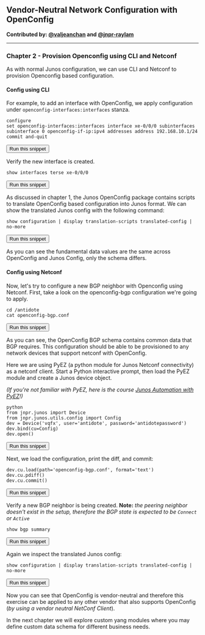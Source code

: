 ## Vendor-Neutral Network Configuration with OpenConfig

**Contributed by: [@valjeanchan](https://github.com/valjeanchan) and [@jnpr-raylam](https://github.com/jnpr-raylam)**

---

### Chapter 2 - Provision Openconfig using CLI and Netconf

As with normal Junos configuration, we can use CLI and Netconf to provision Openconfig based configuration.


#### Config using CLI
For example, to add an interface with OpenConfig, we apply configuration under `openconfig-interfaces:interfaces` stanza.

```
configure
set openconfig-interfaces:interfaces interface xe-0/0/0 subinterfaces subinterface 0 openconfig-if-ip:ipv4 addresses address 192.168.10.1/24
commit and-quit
```
<button type="button" class="btn btn-primary btn-sm" onclick="runSnippetInTab('vqfx', this)">Run this snippet</button>


Verify the new interface is created.

```
show interfaces terse xe-0/0/0
```
<button type="button" class="btn btn-primary btn-sm" onclick="runSnippetInTab('vqfx', this)">Run this snippet</button>

As discussed in chapter 1, the Junos OpenConfig package contains scripts to translate OpenConfig based configuration into Junos format. We can show the  translated Junos config with the following command:

```
show configuration | display translation-scripts translated-config | no-more
```
<button type="button" class="btn btn-primary btn-sm" onclick="runSnippetInTab('vqfx', this)">Run this snippet</button>

As you can see the fundamental data values are the same across OpenConfig and Junos Config, only the schema differs.

#### Config using Netconf

Now, let's try to configure a new BGP neighbor with Openconfig using Netconf. First, take a look on the openconfig-bgp configuration we're going to apply.

```
cd /antidote
cat openconfig-bgp.conf
```
<button type="button" class="btn btn-primary btn-sm" onclick="runSnippetInTab('linux', this)">Run this snippet</button>

As you can see, the OpenConfig BGP schema contains common data that BGP requires. This configuration should be able to be provisioned to any network devices that support netconf with OpenConfig.

Here we are using PyEZ (a python module for Junos Netconf connectivity) as a netconf client.
Start a Python interactive prompt, then load the PyEZ module and create a Junos device object.

_(If you're not familiar with PyEZ, here is the course [Junos Automation with PyEZ](https://labs.networkreliability.engineering/labs/?lessonId=24&lessonStage=1)!)_

```
python
from jnpr.junos import Device
from jnpr.junos.utils.config import Config
dev = Device('vqfx', user='antidote', password='antidotepassword')
dev.bind(cu=Config)
dev.open()
```
<button type="button" class="btn btn-primary btn-sm" onclick="runSnippetInTab('linux', this)">Run this snippet</button>

Next, we load the configuration, print the diff, and  commit:

```
dev.cu.load(path='openconfig-bgp.conf', format='text')
dev.cu.pdiff()
dev.cu.commit()
```
<button type="button" class="btn btn-primary btn-sm" onclick="runSnippetInTab('linux', this)">Run this snippet</button>

Verify a new BGP neighbor is being created.
**Note:** _the peering neighbor doesn't exist in the setup, therefore the BGP state is expected to be `Connect` or `Active`_

```
show bgp summary
```
<button type="button" class="btn btn-primary btn-sm" onclick="runSnippetInTab('vqfx', this)">Run this snippet</button>

Again we inspect the translated Junos config:

```
show configuration | display translation-scripts translated-config | no-more
```
<button type="button" class="btn btn-primary btn-sm" onclick="runSnippetInTab('vqfx', this)">Run this snippet</button>

Now you can see that OpenConfig is vendor-neutral and therefore this exercise can be applied to any other vendor that also supports OpenConfig (_by using a vendor neutral NetConf Client_).

In the next chapter we will explore custom yang modules where you may define custom data schema for different business needs.
